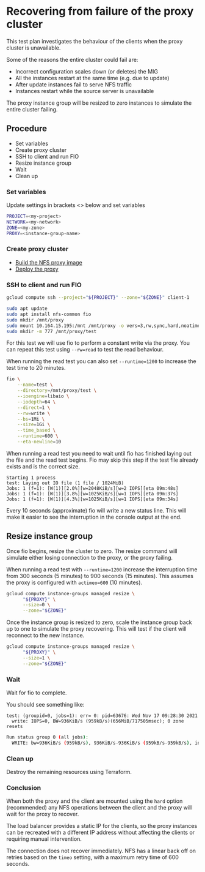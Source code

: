 # Recovering from failure of the proxy cluster

This test plan investigates the behaviour of the clients when the proxy cluster is unavailable.

Some of the reasons the entire cluster could fail are:

* Incorrect configuration scales down (or deletes) the MIG
* All the instances restart at the same time (e.g. due to update)
* After update instances fail to serve NFS traffic
* Instances restart while the source server is unavailable

The proxy instance group will be resized to zero instances to simulate the entire cluster failing.

## Procedure

* Set variables
* Create proxy cluster
* SSH to client and run FIO
* Resize instance group
* Wait
* Clean up

### Set variables

Update settings in brackets <> below and set variables

```bash
PROJECT=<my-project>
NETWORK=<my-network>
ZONE=<my-zone>
PROXY=<instance-group-name>
```

### Create proxy cluster

* [Build the NFS proxy image](../../image/README.md)
* [Deploy the proxy](../../deployment/README.md)

### SSH to client and run FIO

```bash
gcloud compute ssh --project="${PROJECT}" --zone="${ZONE}" client-1
```

```bash
sudo apt update
sudo apt install nfs-common fio
sudo mkdir /mnt/proxy
sudo mount 10.164.15.195:/mnt /mnt/proxy -o vers=3,rw,sync,hard,noatime,proto=tcp,mountproto=tcp
sudo mkdir -m 777 /mnt/proxy/test
```

For this test we will use fio to perform a constant write via the proxy. You can repeat this test using `--rw=read` to test the read behaviour.

When running the read test you can also set `--runtime=1200` to increase the test time to 20 minutes.

```bash
fio \
    --name=test \
    --directory=/mnt/proxy/test \
    --ioengine=libaio \
    --iodepth=64 \
    --direct=1 \
    --rw=write \
    --bs=1Mi \
    --size=1Gi \
    --time_based \
    --runtime=600 \
    --eta-newline=10
```

When running a read test you need to wait until fio has finished laying out the file and the read test begins. Fio may skip this step if the test file already exists and is the correct size.

```text
Starting 1 process
test: Laying out IO file (1 file / 1024MiB)
Jobs: 1 (f=1): [W(1)][2.0%][w=2048KiB/s][w=2 IOPS][eta 09m:48s]
Jobs: 1 (f=1): [W(1)][3.8%][w=1025KiB/s][w=1 IOPS][eta 09m:37s]
Jobs: 1 (f=1): [W(1)][4.3%][w=1025KiB/s][w=1 IOPS][eta 09m:34s]
```

Every 10 seconds (approximate) fio will write a new status line. This will make it easier to see the interruption in the console output at the end.

## Resize instance group

Once fio begins, resize the cluster to zero. The resize command will simulate either losing connection to the proxy, or the proxy failing.

When running a read test with `--runtime=1200` increase the interruption time from 300 seconds (5 minutes) to 900 seconds (15 minutes). This assumes the proxy is configured with `actimeo=600` (10 minutes).

```bash
gcloud compute instance-groups managed resize \
      "${PROXY}" \
      --size=0 \
      --zone="${ZONE}"
```

Once the instance group is resized to zero, scale the instance group back up to one to simulate the proxy recovering. This will test if the client will reconnect to the new instance.

```bash
gcloud compute instance-groups managed resize \
      "${PROXY}" \
      --size=1 \
      --zone="${ZONE}"
```

### Wait

Wait for fio to complete.

You should see something like:

```text
test: (groupid=0, jobs=1): err= 0: pid=63676: Wed Nov 17 09:28:30 2021
  write: IOPS=0, BW=936KiB/s (959kB/s)(656MiB/717505msec); 0 zone resets
```

```bash
Run status group 0 (all jobs):
  WRITE: bw=936KiB/s (959kB/s), 936KiB/s-936KiB/s (959kB/s-959kB/s), io=656MiB (688MB), run=717505-717505msec
```

### Clean up

Destroy the remaining resources using Terraform.

### Conclusion

When both the proxy and the client are mounted using the `hard` option (recommended) any NFS operations between the client and the proxy will wait for the proxy to recover.

The load balancer provides a static IP for the clients, so the proxy instances can be recreated with a different IP address without affecting the clients or requiring manual intervention.

The connection does not recover immediately. NFS has a linear back off on retries based on the `timeo` setting, with a maximum retry time of 600 seconds.
